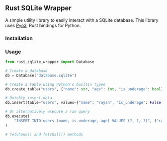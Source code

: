 ## Rust SQLite Wrapper

A simple utility library to easily interact with a SQLite database. This library uses [Pyo3](https://pyo3.rs/v0.15.1/), Rust bindings for Python.

### Installation

### Usage

```python
from rust_sqlite_wrapper import Database

# Create a database
db = Database("database.sqlite")

# Create a table using Python's builtin types
db.create_table("users", {"name": str, "age": int, "is_underage": bool})

# Quickly insert data
db.insert(table="users", values={"name": "rayan", "is_underage": False, "age": "27"})

# Or alternatively execute a raw query
db.execute(
    "INSERT INTO users (name, is_underage, age) VALUES (?, ?, ?)", ("rayan", False, 27)
)

# fetchone() and fetchall() methods


```